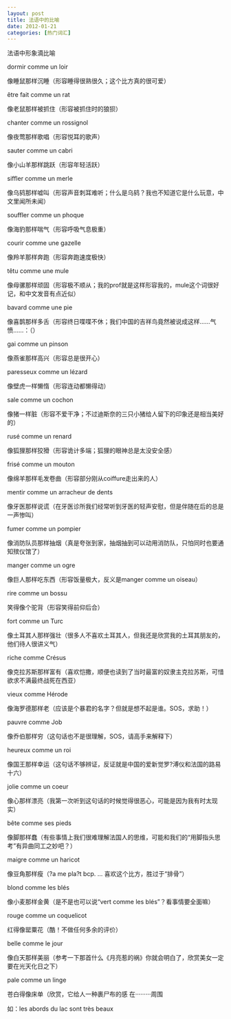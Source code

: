 ```yaml
---
layout: post
title: 法语中的比喻
date: 2012-01-21
categories: [热门词汇]  
---
```


法语中形象滴比喻

dormir comme un loir

像睡鼠那样沉睡（形容睡得很熟很久；这个比方真的很可爱）

être fait comme un rat

像老鼠那样被抓住（形容被抓住时的狼狈）

chanter comme un rossignol

像夜莺那样歌唱（形容悦耳的歌声）

sauter comme un cabri

像小山羊那样跳跃（形容年轻活跃）

siffler comme un merle

像乌鸫那样嘘叫（形容声音刺耳难听；什么是乌鸫？我也不知道它是什么玩意，中文里闻所未闻）

souffler comme un phoque

像海豹那样喘气（形容呼吸气息极重）

courir comme une gazelle

像羚羊那样奔跑（形容奔跑速度极快）

têtu comme une mule

像母骡那样顽固（形容极不顺从；我的prof就是这样形容我的，mule这个词很好记，和中文发音有点近似）

bavard comme une pie

像喜鹊那样多舌（形容终日喋喋不休；我们中国的吉祥鸟竟然被说成这样……气愤……：（）

gai comme un pinson

像燕雀那样高兴（形容总是很开心）

paresseux comme un lézard

像壁虎一样懒惰（形容连动都懒得动）

sale comme un cochon

像猪一样脏（形容不爱干净；不过迪斯奈的三只小猪给人留下的印象还是相当美好的）

rusé comme un renard

像狐狸那样狡猾（形容诡计多端；狐狸的眼神总是太没安全感）

frisé comme un mouton

像绵羊那样毛发卷曲（形容部分刚从coiffure走出来的人）

mentir comme un arracheur de dents

像牙医那样说谎（在牙医诊所我们经常听到牙医的轻声安慰，但是伴随在后的总是一声惨叫）

fumer comme un pompier

像消防队员那样抽烟（真是夸张到家，抽烟抽到可以动用消防队，只怕同时也要通知殡仪馆了）

manger comme un ogre

像巨人那样吃东西（形容饭量极大，反义是manger comme un oiseau）

rire comme un bossu

笑得像个驼背（形容笑得前仰后合）

fort comme un Turc

像土耳其人那样强壮（很多人不喜欢土耳其人，但我还是欣赏我的土耳其朋友的，他们待人很讲义气）

riche comme Crésus

像克拉苏斯那样富有（喜欢恺撒，顺便也读到了当时最富的奴隶主克拉苏斯，可惜欲求不满最终战死在西亚）

vieux comme Hérode

像海罗德那样老（应该是个暴君的名字？但就是想不起是谁。SOS，求助！）

pauvre comme Job

像乔伯那样穷（这句话也不是很理解，SOS，请高手来解释下）

heureux comme un roi

像国王那样幸运（这句话不够辨证，反证就是中国的爱新觉罗?溥仪和法国的路易十六）

jolie comme un coeur

像心那样漂亮（我第一次听到这句话的时候觉得很恶心，可能是因为我有时太现实）

bête comme ses pieds

像脚那样蠢（有些事情上我们很难理解法国人的思维，可能和我们的“用脚指头思考”有异曲同工之妙吧？）

maigre comme un haricot

像豆角那样瘦（?a me pla?t bcp. … 喜欢这个比方，胜过于“排骨”）

blond comme les blés

像小麦那样金黄（是不是也可以说“vert comme les blés”？看事情要全面嘛）

rouge comme un coquelicot

红得像罂粟花（酷！不做任何多余的评价）

belle comme le jour

像白天那样美丽（参考一下那首什么《月亮惹的祸》你就会明白了，欣赏美女一定要在光天化日之下）

pale comme un linge

苍白得像床单（欣赏，它给人一种裹尸布的感 在·········周围

如：les abords du lac sont très beaux

